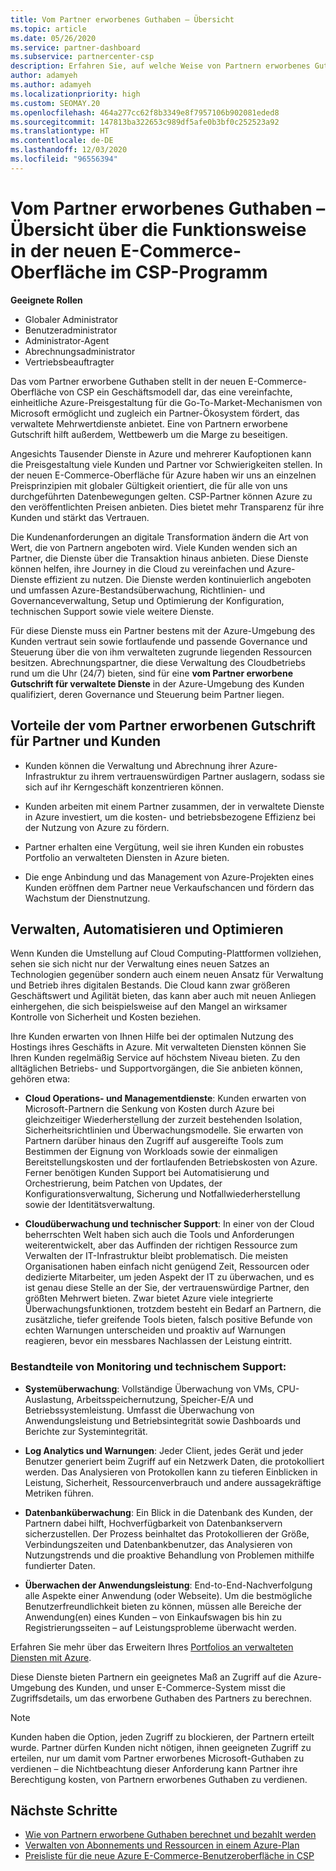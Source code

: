 ```yaml
---
title: Vom Partner erworbenes Guthaben – Übersicht
ms.topic: article
ms.date: 05/26/2020
ms.service: partner-dashboard
ms.subservice: partnercenter-csp
description: Erfahren Sie, auf welche Weise von Partnern erworbenes Guthaben (Partner-Earned Credit, PEC) ein vereinfachtes einheitliches Azure-Preismodell und verwaltete Mehrwertdienste bietet und gleichzeitig dazu beiträgt, dem Margendruck zu entgehen.
author: adamyeh
ms.author: adamyeh
ms.localizationpriority: high
ms.custom: SEOMAY.20
ms.openlocfilehash: 464a277cc62f8b3349e8f7957106b902081eded8
ms.sourcegitcommit: 147813ba322653c989df5afe0b3bf0c252523a92
ms.translationtype: HT
ms.contentlocale: de-DE
ms.lasthandoff: 12/03/2020
ms.locfileid: "96556394"
---
```

# <a name="partner-earned-credit---an-overview-of-how-it-works-in-the-new-commerce-experience-in-csp"></a>Vom Partner erworbenes Guthaben – Übersicht über die Funktionsweise in der neuen E-Commerce-Oberfläche im CSP-Programm

**Geeignete Rollen**

- Globaler Administrator
- Benutzeradministrator
- Administrator-Agent
- Abrechnungsadministrator
- Vertriebsbeauftragter

Das vom Partner erworbene Guthaben stellt in der neuen E-Commerce-Oberfläche von CSP ein Geschäftsmodell dar, das eine vereinfachte, einheitliche Azure-Preisgestaltung für die Go-To-Market-Mechanismen von Microsoft ermöglicht und zugleich ein Partner-Ökosystem fördert, das verwaltete Mehrwertdienste anbietet. Eine von Partnern erworbene Gutschrift hilft außerdem, Wettbewerb um die Marge zu beseitigen.

Angesichts Tausender Dienste in Azure und mehrerer Kaufoptionen kann die Preisgestaltung viele Kunden und Partner vor Schwierigkeiten stellen. In der neuen E-Commerce-Oberfläche für Azure haben wir uns an einzelnen Preisprinzipien mit globaler Gültigkeit orientiert, die für alle von uns durchgeführten Datenbewegungen gelten. CSP-Partner können Azure zu den veröffentlichten Preisen anbieten. Dies bietet mehr Transparenz für ihre Kunden und stärkt das Vertrauen.

Die Kundenanforderungen an digitale Transformation ändern die Art von Wert, die von Partnern angeboten wird. Viele Kunden wenden sich an Partner, die Dienste über die Transaktion hinaus anbieten. Diese Dienste können helfen, ihre Journey in die Cloud zu vereinfachen und Azure-Dienste effizient zu nutzen. Die Dienste werden kontinuierlich angeboten und umfassen Azure-Bestandsüberwachung, Richtlinien- und Governanceverwaltung, Setup und Optimierung der Konfiguration, technischen Support sowie viele weitere Dienste. 

Für diese Dienste muss ein Partner bestens mit der Azure-Umgebung des Kunden vertraut sein sowie fortlaufende und passende Governance und Steuerung über die von ihm verwalteten zugrunde liegenden Ressourcen besitzen. Abrechnungspartner, die diese Verwaltung des Cloudbetriebs rund um die Uhr (24/7) bieten, sind für eine **vom Partner erworbene Gutschrift für verwaltete Dienste** in der Azure-Umgebung des Kunden qualifiziert, deren Governance und Steuerung beim Partner liegen.


## <a name="benefits-of-the-partner-earned-credit-for-partners-and-customers"></a>Vorteile der vom Partner erworbenen Gutschrift für Partner und Kunden

- Kunden können die Verwaltung und Abrechnung ihrer Azure-Infrastruktur zu ihrem vertrauenswürdigen Partner auslagern, sodass sie sich auf ihr Kerngeschäft konzentrieren können.

- Kunden arbeiten mit einem Partner zusammen, der in verwaltete Dienste in Azure investiert, um die kosten- und betriebsbezogene Effizienz bei der Nutzung von Azure zu fördern.

- Partner erhalten eine Vergütung, weil sie ihren Kunden ein robustes Portfolio an verwalteten Diensten in Azure bieten.  

- Die enge Anbindung und das Management von Azure-Projekten eines Kunden eröffnen dem Partner neue Verkaufschancen und fördern das Wachstum der Dienstnutzung. 

## <a name="manage-automate-and-optimize"></a>Verwalten, Automatisieren und Optimieren

Wenn Kunden die Umstellung auf Cloud Computing-Plattformen vollziehen, sehen sie sich nicht nur der Verwaltung eines neuen Satzes an Technologien gegenüber sondern auch einem neuen Ansatz für Verwaltung und Betrieb ihres digitalen Bestands. Die Cloud kann zwar größeren Geschäftswert und Agilität bieten, das kann aber auch mit neuen Anliegen einhergehen, die sich beispielsweise auf den Mangel an wirksamer Kontrolle von Sicherheit und Kosten beziehen. 

Ihre Kunden erwarten von Ihnen Hilfe bei der optimalen Nutzung des Hostings ihres Geschäfts in Azure. Mit verwalteten Diensten können Sie Ihren Kunden regelmäßig Service auf höchstem Niveau bieten. Zu den alltäglichen Betriebs- und Supportvorgängen, die Sie anbieten können, gehören etwa:

- **Cloud Operations- und Managementdienste**: Kunden erwarten von Microsoft-Partnern die Senkung von Kosten durch Azure bei gleichzeitiger Wiederherstellung der zurzeit bestehenden Isolation, Sicherheitsrichtlinien und Überwachungsmodelle. Sie erwarten von Partnern darüber hinaus den Zugriff auf ausgereifte Tools zum Bestimmen der Eignung von Workloads sowie der einmaligen Bereitstellungskosten und der fortlaufenden Betriebskosten von Azure. Ferner benötigen Kunden Support bei Automatisierung und Orchestrierung, beim Patchen von Updates, der Konfigurationsverwaltung, Sicherung und Notfallwiederherstellung sowie der Identitätsverwaltung. 

- **Cloudüberwachung und technischer Support**: In einer von der Cloud beherrschten Welt haben sich auch die Tools und Anforderungen weiterentwickelt, aber das Auffinden der richtigen Ressource zum Verwalten der IT-Infrastruktur bleibt problematisch. Die meisten Organisationen haben einfach nicht genügend Zeit, Ressourcen oder dedizierte Mitarbeiter, um jeden Aspekt der IT zu überwachen, und es ist genau diese Stelle an der Sie, der vertrauenswürdige Partner, den größten Mehrwert bieten. Zwar bietet Azure viele integrierte Überwachungsfunktionen, trotzdem besteht ein Bedarf an Partnern, die zusätzliche, tiefer greifende Tools bieten, falsch positive Befunde von echten Warnungen unterscheiden und proaktiv auf Warnungen reagieren, bevor ein messbares Nachlassen der Leistung eintritt. 


### <a name="included-in-monitoring-and-technical-support"></a>Bestandteile von Monitoring und technischem Support:

- **Systemüberwachung**: Vollständige Überwachung von VMs, CPU-Auslastung, Arbeitsspeichernutzung, Speicher-E/A und Betriebssystemleistung. Umfasst die Überwachung von Anwendungsleistung und Betriebsintegrität sowie Dashboards und Berichte zur Systemintegrität.

- **Log Analytics und Warnungen**: Jeder Client, jedes Gerät und jeder Benutzer generiert beim Zugriff auf ein Netzwerk Daten, die protokolliert werden. Das Analysieren von Protokollen kann zu tieferen Einblicken in Leistung, Sicherheit, Ressourcenverbrauch und andere aussagekräftige Metriken führen.

- **Datenbanküberwachung**: Ein Blick in die Datenbank des Kunden, der Partnern dabei hilft, Hochverfügbarkeit von Datenbankservern sicherzustellen. Der Prozess beinhaltet das Protokollieren der Größe, Verbindungszeiten und Datenbankbenutzer, das Analysieren von Nutzungstrends und die proaktive Behandlung von Problemen mithilfe fundierter Daten.

- **Überwachen der Anwendungsleistung**: End-to-End-Nachverfolgung alle Aspekte einer Anwendung (oder Webseite). Um die bestmögliche Benutzerfreundlichkeit bieten zu können, müssen alle Bereiche der Anwendung(en) eines Kunden – von Einkaufswagen bis hin zu Registrierungsseiten – auf Leistungsprobleme überwacht werden.

Erfahren Sie mehr über das Erweitern Ihres [Portfolios an verwalteten Diensten mit Azure](https://partner.microsoft.com/campaigns/cloud-playbooks-thank-you).

Diese Dienste bieten Partnern ein geeignetes Maß an Zugriff auf die Azure-Umgebung des Kunden, und unser E-Commerce-System misst die Zugriffsdetails, um das erworbene Guthaben des Partners zu berechnen.  

>[!Note]
>Kunden haben die Option, jeden Zugriff zu blockieren, der Partnern erteilt wurde. Partner dürfen Kunden nicht nötigen, ihnen geeigneten Zugriff zu erteilen, nur um damit vom Partner erworbenes Microsoft-Guthaben zu verdienen – die Nichtbeachtung dieser Anforderung kann Partner ihre Berechtigung kosten, von Partnern erworbenes Guthaben zu verdienen.

## <a name="next-steps"></a>Nächste Schritte

- [Wie von Partnern erworbene Guthaben berechnet und bezahlt werden](partner-earned-credit-explanation.md)
- [Verwalten von Abonnements und Ressourcen in einem Azure-Plan](azure-plan-manage.md)
- [Preisliste für die neue Azure E-Commerce-Benutzeroberfläche in CSP](azure-plan-price-list.md)